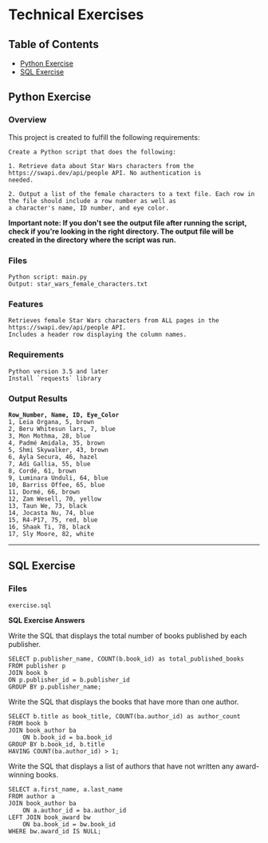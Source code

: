 # Technical Exercises

## Table of Contents

- [Python Exercise](#python-exercise)
- [SQL Exercise](#sql-exercise)


## Python Exercise

### Overview 

This project is created to fulfill the following requirements:

    Create a Python script that does the following:

    1. Retrieve data about Star Wars characters from the https://swapi.dev/api/people API. No authentication is
    needed.

    2. Output a list of the female characters to a text file. Each row in the file should include a row number as well as
    a character's name, ID number, and eye color.

**Important note: If you don't see the output file after running the script, check if you're looking in the right directory. The output file will be created in the directory where the script was run.**

### Files

    Python script: main.py 
    Output: star_wars_female_characters.txt

### Features 

    Retrieves female Star Wars characters from ALL pages in the https://swapi.dev/api/people API.
    Includes a header row displaying the column names.

### Requirements

    Python version 3.5 and later
    Install `requests` library


### Output Results

**`Row_Number, Name, ID, Eye_Color`**  
`1, Leia Organa, 5, brown`  
`2, Beru Whitesun lars, 7, blue`  
`3, Mon Mothma, 28, blue`  
`4, Padmé Amidala, 35, brown`  
`5, Shmi Skywalker, 43, brown`  
`6, Ayla Secura, 46, hazel`  
`7, Adi Gallia, 55, blue`  
`8, Cordé, 61, brown`  
`9, Luminara Unduli, 64, blue`  
`10, Barriss Offee, 65, blue`  
`11, Dormé, 66, brown`  
`12, Zam Wesell, 70, yellow`  
`13, Taun We, 73, black`  
`14, Jocasta Nu, 74, blue`  
`15, R4-P17, 75, red, blue`  
`16, Shaak Ti, 78, black`  
`17, Sly Moore, 82, white`  


------------------------------------------------------------------------------------

## SQL Exercise 

### Files 

    exercise.sql

**SQL Exercise Answers**

Write the SQL that displays the total number of books published by each publisher.

    SELECT p.publisher_name, COUNT(b.book_id) as total_published_books  
    FROM publisher p   
    JOIN book b   
    ON p.publisher_id = b.publisher_id  
    GROUP BY p.publisher_name;  
 
Write the SQL that displays the books that have more than one author. 

    SELECT b.title as book_title, COUNT(ba.author_id) as author_count  
    FROM book b   
    JOIN book_author ba   
        ON b.book_id = ba.book_id   
    GROUP BY b.book_id, b.title  
    HAVING COUNT(ba.author_id) > 1;  

Write the SQL that displays a list of authors that have not written any award-winning books.

    SELECT a.first_name, a.last_name  
    FROM author a  
    JOIN book_author ba   
        ON a.author_id = ba.author_id   
    LEFT JOIN book_award bw   
        ON ba.book_id = bw.book_id   
    WHERE bw.award_id IS NULL;  
